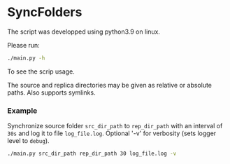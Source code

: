 # SyncFolders
The script was developped using python3.9 on linux.

Please run:
```sh
./main.py -h
```
To see the scrip usage.

The source and replica directories may be given as relative or absolute paths.
Also supports symlinks.

### Example
Synchronize source folder `src_dir_path` to `rep_dir_path` with an interval of `30s` and log it to file `log_file.log`.
Optional '-v' for verbosity (sets logger level to `debug`).
```sh
./main.py src_dir_path rep_dir_path 30 log_file.log -v
```
